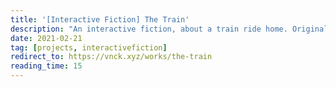 ```yaml
---
title: '[Interactive Fiction] The Train'
description: "An interactive fiction, about a train ride home. Originally published in 2017."
date: 2021-02-21
tag: [projects, interactivefiction]
redirect_to: https://vnck.xyz/works/the-train
reading_time: 15
---
```


